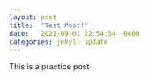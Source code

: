 ```yaml
---
layout: post
title:  "Test Post!"
date:   2021-09-01 22:54:54 -0400
categories: jekyll update
---
```

This is a practice post